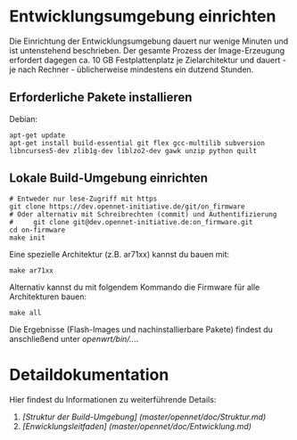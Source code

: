 Entwicklungsumgebung einrichten
===============================

Die Einrichtung der Entwicklungsumgebung dauert nur wenige Minuten und ist untenstehend beschrieben.
Der gesamte Prozess der Image-Erzeugung erfordert dagegen ca. 10 GB Festplattenplatz je Zielarchitektur und dauert - je nach Rechner - üblicherweise mindestens ein dutzend Stunden.


Erforderliche Pakete installieren
---------------------------------

Debian:

    apt-get update
    apt-get install build-essential git flex gcc-multilib subversion libncurses5-dev zlib1g-dev liblzo2-dev gawk unzip python quilt


Lokale Build-Umgebung einrichten
--------------------------------

    # Entweder nur lese-Zugriff mit https
    git clone https://dev.opennet-initiative.de/git/on_firmware
    # Oder alternativ mit Schreibrechten (commit) und Authentifizierung
    #     git clone git@dev.opennet-initiative.de:on_firmware.git
    cd on-firmware
    make init

Eine spezielle Architektur (z.B. ar71xx)  kannst du bauen mit:
    
    make ar71xx

Alternativ kannst du mit folgendem Kommando die Firmware für alle Architekturen bauen:

    make all

Die Ergebnisse (Flash-Images und nachinstallierbare Pakete) findest du anschließend unter *openwrt/bin/...*.


Detaildokumentation
===================

Hier findest du Informationen zu weiterführende Details:

1. *[Struktur der Build-Umgebung] (master/opennet/doc/Struktur.md)*
2. *[Enwicklungsleitfaden] (master/opennet/doc/Entwicklung.md)*
